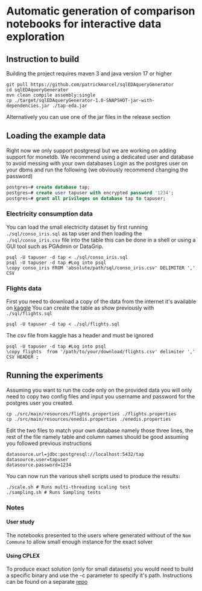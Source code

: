 # Automatic generation of comparison notebooks for interactive data exploration

## Instruction to build
Building the project requires maven 3 and java version 17 or higher
```shell
git pull https://github.com/patrickmarcel/sqlEDAqueryGenerator
cd sqlEDAqueryGenerator
mvn clean compile assembly:single
cp ./target/sqlEDAqueryGenerator-1.0-SNAPSHOT-jar-with-dependencies.jar ./tap-eda.jar
```
Alternatively you can use one of the jar files in the release section
## Loading the example data
Right now we only support postgresql but we are working on adding support for monetdb.
We recommend using a dedicated user and database to avoid messing with your own databases 
Login as the postgres user on your dbms and run the following (we obviously recommend changing the password)
````sql
postgres=# create database tap;
postgres=# create user tapuser with encrypted password '1234';
postgres=# grant all privileges on database tap to tapuser;
````
### Electricity consumption data
You can load the small electricity dataset by first running `./sql/conso_iris.sql` as tap user and then loading the `./sql/conso_iris.csv` file into the table
this can be done in a shell or using a GUI tool such as PGAdmin or DataGrip.
```shell
psql -U tapuser -d tap < ./sql/conso_iris.sql
psql -U tapuser -d tap #Log into psql
\copy conso_iris FROM 'absolute/path/sql/conso_iris.csv' DELIMITER ',' CSV
```

### Flights data
First you need to download a copy of the data from the internet it's available on [kaggle](https://www.kaggle.com/usdot/flight-delays)
You can create the table as show previously with `./sql/flights.sql`
```shell
psql -U tapuser -d tap < ./sql/flights.sql
```
The csv file from kaggle has a header and must be ignored
```shell
psql -U tapuser -d tap #Log into psql
\copy flights  from '/path/to/your/download/flights.csv' delimiter ',' CSV HEADER ;
```

## Running the experiments
Assuming you want to run the code only on the provided data you will only need to copy two config files and input you username and password for the postgres user you created.
```shell
cp ./src/main/resources/flights.properties ./flights.properties
cp ./src/main/resources/enedis.properties ./enedis.properties
```

Edit the two files to match your own database namely those three lines, the rest of the file namely table and column names should be good assuming you followed previous instructions
```properties
datasource.url=jdbc:postgresql://localhost:5432/tap
datasource.user=tapuser
datasource.password=1234
```

You can now run the various shell scripts used to produce the results:
```shell
./scale.sh # Runs multi-threading scaling test
./sampling.sh # Runs Sampling tests
```

### Notes
#### User study
The notebooks presented to the users where generated without of the `Nom Commune` to allow small enough instance for the exact solver

#### Using CPLEX
To produce exact solution (only for small datasets) you would need to build a specific binary and use the -c parameter to specify it's path.
Instructions can be found on a separate [repo](https://github.com/Blobfish-LIFAT/Cplex-TAP)